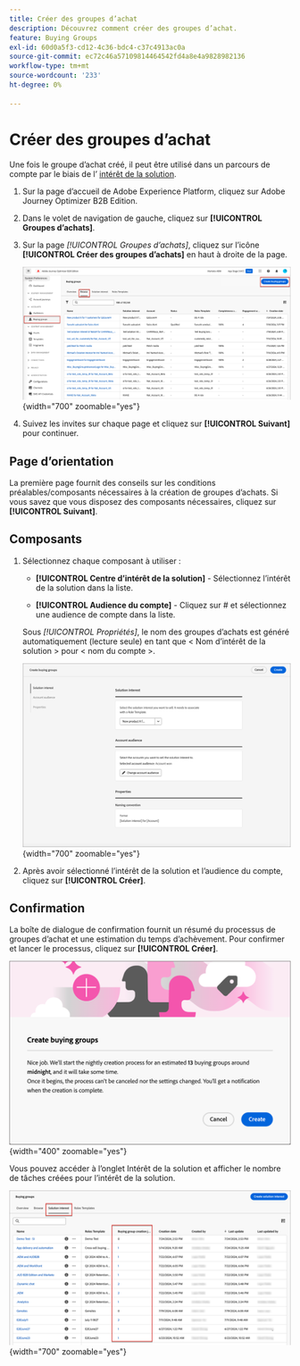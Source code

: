 ```yaml
---
title: Créer des groupes d’achat
description: Découvrez comment créer des groupes d’achat.
feature: Buying Groups
exl-id: 60d0a5f3-cd12-4c36-bdc4-c37c4913ac0a
source-git-commit: ec72c46a57109814464542fd4a8e4a9828982136
workflow-type: tm+mt
source-wordcount: '233'
ht-degree: 0%

---
```



# Créer des groupes d’achat

Une fois le groupe d’achat créé, il peut être utilisé dans un parcours de compte par le biais de l’ [intérêt de la solution](./solution-interests.md).

1. Sur la page d’accueil de Adobe Experience Platform, cliquez sur Adobe Journey Optimizer B2B Edition.

1. Dans le volet de navigation de gauche, cliquez sur **[!UICONTROL Groupes d’achats]**.

1. Sur la page _[!UICONTROL Groupes d’achats]_, cliquez sur l’icône **[!UICONTROL Créer des groupes d’achats]** en haut à droite de la page.

   ![Cliquez sur Créer des groupes d’achat](./assets/buying-groups-create.png){width="700" zoomable="yes"}

1. Suivez les invites sur chaque page et cliquez sur **[!UICONTROL Suivant]** pour continuer.

## Page d’orientation

La première page fournit des conseils sur les conditions préalables/composants nécessaires à la création de groupes d’achats. Si vous savez que vous disposez des composants nécessaires, cliquez sur **[!UICONTROL Suivant]**.

## Composants

1. Sélectionnez chaque composant à utiliser :

   * **[!UICONTROL Centre d’intérêt de la solution]** - Sélectionnez l’intérêt de la solution dans la liste.

   * **[!UICONTROL Audience du compte]** - Cliquez sur # et sélectionnez une audience de compte dans la liste.

   Sous _[!UICONTROL Propriétés]_, le nom des groupes d’achats est généré automatiquement (lecture seule) en tant que &lt; Nom d’intérêt de la solution > pour &lt; nom du compte >.

   ![Cliquez sur Créer des groupes d’achat](./assets/buying-groups-create-components.png){width="700" zoomable="yes"}

1. Après avoir sélectionné l’intérêt de la solution et l’audience du compte, cliquez sur **[!UICONTROL Créer]**.

## Confirmation

La boîte de dialogue de confirmation fournit un résumé du processus de groupes d’achat et une estimation du temps d’achèvement. Pour confirmer et lancer le processus, cliquez sur **[!UICONTROL Créer]**.

![ Boîte de dialogue de confirmation de création de groupes d’achats ](./assets/buying-groups-create-confirm.png){width="400" zoomable="yes"}

Vous pouvez accéder à l’onglet Intérêt de la solution et afficher le nombre de tâches créées pour l’intérêt de la solution.

![Cliquez sur Créer des groupes d’achat](./assets/solution-interest-buying-group-jobs.png){width="700" zoomable="yes"}

<!-- Other buying group activities:

Member of buying group.
Assign a member of the buying group.
Remove a member of the buying group. -->
